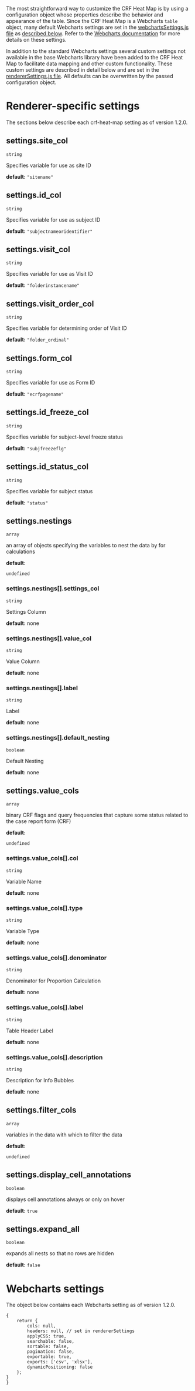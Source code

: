 The most straightforward way to customize the CRF Heat Map is by using a configuration object whose properties describe the behavior and appearance of the table.  Since the CRF Heat Map is a Webcharts `table` object, many default Webcharts settings are set in the [webchartsSettings.js file](https://github.com/RhoInc/crf-heat-map/blob/master/src/configuration/webchartsSettings.js) as [described below](#webcharts-settings).  Refer to the [Webcharts documentation](https://github.com/RhoInc/Webcharts/wiki/Chart-Configuration) for more details on these settings.

In addition to the standard Webcharts settings several custom settings not available in the base Webcharts library have been added to the CRF Heat Map to facilitate data mapping and other custom functionality.  These custom settings are described in detail below and are set in the [rendererSettings.js file](https://github.com/RhoInc/crf-heat-map/blob/master/src/configuration/rendererSettings.js).  All defaults can be overwritten by the passed configuration object.

# Renderer-specific settings
The sections below describe each crf-heat-map setting as of version 1.2.0.

## settings.site_col
`string`

Specifies variable for use as site ID

**default:** `"sitename"`



## settings.id_col
`string`

Specifies variable for use as subject ID

**default:** `"subjectnameoridentifier"`



## settings.visit_col
`string`

Specifies variable for use as Visit ID

**default:** `"folderinstancename"`



## settings.visit_order_col
`string`

Specifies variable for determining order of Visit ID

**default:** `"folder_ordinal"`



## settings.form_col
`string`

Specifies variable for use as Form ID

**default:** `"ecrfpagename"`



## settings.id_freeze_col
`string`

Specifies variable for subject-level freeze status

**default:** `"subjfreezeflg"`



## settings.id_status_col
`string`

Specifies variable for subject status

**default:** `"status"`



## settings.nestings
`array`

an array of objects specifying the variables to nest the data by for calculations

**default:** 
```
undefined
```

### settings.nestings[].settings_col
`string`

Settings Column

**default:** none

### settings.nestings[].value_col
`string`

Value Column

**default:** none

### settings.nestings[].label
`string`

Label

**default:** none

### settings.nestings[].default_nesting
`boolean`

Default Nesting

**default:** none



## settings.value_cols
`array`

binary CRF flags and query frequencies that capture some status related to the case report form (CRF)

**default:** 
```
undefined
```

### settings.value_cols[].col
`string`

Variable Name

**default:** none

### settings.value_cols[].type
`string`

Variable Type

**default:** none

### settings.value_cols[].denominator
`string`

Denominator for Proportion Calculation

**default:** none

### settings.value_cols[].label
`string`

Table Header Label

**default:** none

### settings.value_cols[].description
`string`

Description for Info Bubbles

**default:** none



## settings.filter_cols
`array`

variables in the data with which to filter the data

**default:** 
```
undefined
```



## settings.display_cell_annotations
`boolean`

displays cell annotations always or only on hover

**default:** `true`



## settings.expand_all
`boolean`

expands all nests so that no rows are hidden

**default:** `false`

# Webcharts settings
The object below contains each Webcharts setting as of version 1.2.0.

```
{    return {        cols: null,        headers: null, // set in rendererSettings        applyCSS: true,        searchable: false,        sortable: false,        pagination: false,        exportable: true,        exports: ['csv', 'xlsx'],        dynamicPositioning: false    };}}
```